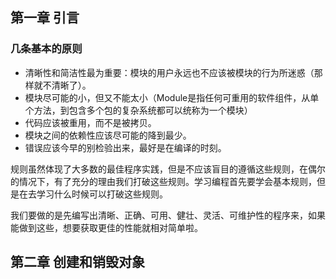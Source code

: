## 第一章 引言

### 几条基本的原则

- 清晰性和简洁性最为重要：模块的用户永远也不应该被模块的行为所迷惑（那样就不清晰了）。
- 模块尽可能的小，但又不能太小（Module是指任何可重用的软件组件，从单个方法，到包含多个包的复杂系统都可以统称为一个模块）
- 代码应该被重用，而不是被拷贝。
- 模块之间的依赖性应该尽可能的降到最少。
- 错误应该今早的别检验出来，最好是在编译的时刻。

规则虽然体现了大多数的最佳程序实践，但是不应该盲目的遵循这些规则，在偶尔的情况下，有了充分的理由我们打破这些规则。学习编程首先要学会基本规则，但是在去学习什么时候可以打破这些规则。

我们要做的是先编写出清晰、正确、可用、健壮、灵活、可维护性的程序来，如果能做到这些，想要获取更佳的性能就相对简单啦。

## 第二章 创建和销毁对象



